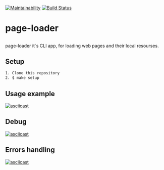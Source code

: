 [![Maintainability](https://api.codeclimate.com/v1/badges/5ff7bc3095428972d476/maintainability)](https://codeclimate.com/github/MaksimPerepeliuk/backend-project-lvl3/maintainability)
[![Build Status](https://travis-ci.com/MaksimPerepeliuk/backend-project-lvl3.svg?branch=master)](https://travis-ci.com/MaksimPerepeliuk/backend-project-lvl3)


# page-loader

##
page-loader it`s CLI app, for loading web pages and their local resourses.
##

## Setup

```sh
1. Clone this repository
2. $ make setup
```

## Usage example

[![asciicast](https://asciinema.org/a/zKc5L7IqxixLuOdCcewbbVeAT.svg)](https://asciinema.org/a/zKc5L7IqxixLuOdCcewbbVeAT)

## Debug

[![asciicast](https://asciinema.org/a/S2tjmX7D7GsqISCQahNM93ELr.svg)](https://asciinema.org/a/S2tjmX7D7GsqISCQahNM93ELr)

## Errors handling

[![asciicast](https://asciinema.org/a/MHaaa6DdajYzYsnJe20Hvvihd.svg)](https://asciinema.org/a/MHaaa6DdajYzYsnJe20Hvvihd)